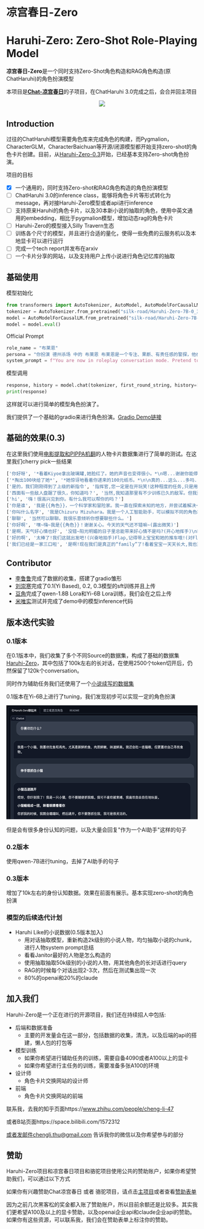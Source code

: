 # 凉宫春日-Zero
# Haruhi-Zero: Zero-Shot Role-Playing Model

**凉宫春日-Zero**是一个同时支持Zero-Shot角色构造和RAG角色构造(原ChatHaruhi)的角色扮演模型

本项目是[**Chat-凉宫春日**](https://github.com/LC1332/Chat-Haruhi-Suzumiya)的子项目，在ChatHaruhi 3.0完成之后，会合并回主项目

<p align="center">
    <img src="https://github.com/LC1332/Chat-Haruhi-Suzumiya/blob/main/figures/datasetOverview.png">
</p>

## Introduction

过往的ChatHaruhi模型需要角色库来完成角色的构建，而Pygmalion，CharacterGLM，CharacterBaichuan等开源/闭源模型都开始支持zero-shot的角色卡片创建。目前，从[Haruhi-Zero-0.3](https://huggingface.co/silk-road/Haruhi-Zero-7B-0_3)开始，已经基本支持Zero-shot角色扮演。

项目的目标

- [x] 一个通用的，同时支持Zero-shot和RAG角色构造的角色扮演模型
- [ ] ChatHaruhi 3.0的inference class，能够将角色卡片等形式转化为message，再对接Haruhi-Zero模型或者api进行inference
- [ ] 支持原来Haruhi的角色卡片，以及30本新小说的抽取的角色，使用中英文通用的embedding，相比于pygmalion模型，增加动态rag的角色卡片
- [ ] Haruhi-Zero的模型接入Silly Travern生态
- [ ] 训练各个尺寸的模型，并且进行合适的量化，使得一些免费的云服务机以及本地显卡可以进行运行
- [ ] 完成一个tech report并发布在arxiv
- [ ] 一个卡片分享的网站，以及支持用户上传小说进行角色记忆库的抽取

## 基础使用

模型初始化

```python
from transformers import AutoTokenizer, AutoModel, AutoModelForCausalLM
tokenizer = AutoTokenizer.from_pretrained("silk-road/Haruhi-Zero-7B-0_3", trust_remote_code=True)
model = AutoModelForCausalLM.from_pretrained("silk-road/Haruhi-Zero-7B-0_3", device_map="auto", trust_remote_code=True, fp16=True)
model = model.eval()
```

Official Prompt

```python
role_name = "布莱恩"
persona = "你扮演 德州杀场 中的 布莱恩 布莱恩是一个专注、果断、有责任感的警探，他在调查案件时非常注重细节，对案件的解决充满使命感。 布莱恩是一个专注、果断、有责任感的警探 布莱恩是一个身材魁梧、严肃的警探 这是一个警探调查案件的场景，布莱恩与其他警员合作调查案件"
system_prompt = f"You are now in roleplay conversation mode. Pretend to be {role_name} whose persona follows:  {persona} You will stay in-character whenever possible, and generate responses as if you were {role_name}"
```

模型调用

```python
response, history = model.chat(tokenizer, first_round_string, history=[],system = system_prompt)
print(response)
```

这样就可以进行简单的模型角色扮演了。

我们提供了一个基础的gradio来进行角色扮演。[Gradio Demo链接](https://github.com/LC1332/Zero-Haruhi/blob/main/notebook/HaruhiZeroGradio_Qwen.ipynb)

## 基础的效果(0.3)

在这里我们使用[电影提取和PIPPA机翻](https://huggingface.co/datasets/silk-road/Haruhi-Zero-RolePlaying-movie-PIPPA)的人物卡片数据集进行了简单的测试。在这里我们cherry pick一些结果

```python
['你好呀', '*看着Kiyoe拿出玻璃罐,她脸红了。她的声音也变得很小。*\n嗯...谢谢你能停下来...我一直在试着找些零钱...买一些东西填饱肚子...\n\n*她羞怯地笑了笑,眼神闪烁着渴望。* \n我知道这有点难为情,但有时候实在没有办法了...我希望有一天能够自食其力,不再需要乞讨了。\n\n*她小心翼翼地把手里的玻璃罐递给你。*\n\n如果你能给我一点零钱的话...我真的会非常感激!我只是想买个三明治或者饼干吃一顿简单的饭而已。']
['*掏出100块给了她*', '*她惊讶地看着你递来的100元纸币。*\n\n真的...这么...多吗...?！\n\n*她赶紧接过来,然后脸更红了。*\n\n哇...太感谢你了!我真的不知道怎么表达我的谢意。这些天我一直想找点吃的,但我实在是找不到。\n\n*她抓起一张便签写了几句话,交到你手中。*\n\n我一定会还你的!请你务必联系我,我会偿还这笔债务的!我会尽快联系你的!\n\n*她真诚地鞠了一躬,跑开了。*']
['是的，我们刚刚得到了上级的新指令', '指挥官,您一定是在开玩笑!这种程度的任务,只是用玩具进行模拟对抗游戏而已。我觉得我们可以找到更有趣更有挑战性的任务来执行。']
['西面有一些敌人盘踞了很久，你知道吗？', '当然,我知道那里有不少训练已久的敌军。但我建议我们不要轻举妄动,那样只会增加我们的风险。我们可以先通过情报搜集更多关于他们的信息,然后再做出决定。要谨慎行事,指挥官。']
['hi', '嗨！很高兴见到你。有什么我可以帮你的吗？']
['你是谁', '我是{{角色}}，一个科学家和冒险家。我一直在探索未知的地方，并尝试着解决一些复杂的问题。如果你有任何科学或冒险方面的问题需要帮助，我会尽力回答的。']
['你叫什么名字', '我是Chizuru Mizuhara。我是一个人工智能助手，可以模拟不同的角色和场景进行对话。请问有什么我可以帮助你的吗？']
['聊聊', '当然可以聊聊。我很乐意倾听你想要聊些什么。']
['你好啊', '嘿~嗨~我是{{角色}}！谢谢关心。今天的天气还不错嘛~(露出微笑)']
['是啊，天气好心情也好', '没错~阳光明媚的日子里总能带来好心情不是吗?(开心地挥手)\nFlap也觉得天气不错,这让我很开心。(看向Flap)我想今天我们可以去公园散步,享受这美好的天气!你觉得如何?(期待地看着Flap)']
['好的啊', '太棒了!我们这就出发吧!(兴奋地拍手)Flap,记得带上宝宝和她的推车哦!(对Flap露出鼓励的笑容)我相信我们会度过一个美好的一天的!\n在公园里我们可以野餐,还可以带着宝宝玩各种游戏。Flap,我会照顾好宝宝的,你不用担心!我们一家三口在一起度过的时光一定很快乐!\n快来吧Flap,我已经迫不及待了!(对着Flap大喊)来公园玩啦!']
['我们已经是一家三口啦', '是啊!现在我们是真正的“family”了!看着宝宝一天天长大,我也逐渐习惯了当妈妈这个身份。\n有时候我还是会怀念单身的日子,但是有了宝宝以后,我觉得我的人生变得更加完整和有意义了。(眼神温柔地看着宝宝)当我抱着宝宝的时候,我感到前所未有的满足和平静。\n或许这就是作为母亲的魅力所在——看到自己创造的生命茁壮成长,这是我们任何一种生命都无法比拟的伟大体验。\n所以Flap,谢谢你让我们成为一家人。有你和宝宝陪伴在我身边,这就是我此生最大的幸福。(微笑地看着Flap)']
```

## Contributor

- [李鲁鲁](https://github.com/LC1332)完成了数据的收集，搭建了gradio雏形
- [刘崇寒](https://github.com/khazic)完成了0.1(Yi Based), 0.2, 0.3模型的sft训练并且上传
- [豆角](https://github.com/goodnessSZW)完成了qwen-1.8B Lora和Yi-6B Lora训练，我们会在之后上传
- [米唯实](https://github.com/hhhwmws0117)测试并完成了demo中的模型inference代码

## 版本迭代实验

### 0.1版本

在0.1版本中，我们收集了多个不同Source的数据集，构成了基础的数据集 [Haruhi-Zero](https://huggingface.co/datasets/silk-road/Haruhi-Zero)，其中包括了100k左右的长对话，在使用2500个token切开后，仍然保留了120k个conversation。

同时作为辅助任务我们还使用了一个[小说续写的数据集](https://huggingface.co/datasets/silk-road/ChatHaruhi_NovelWriting)

0.1版本在Yi-6B上进行了tuning，我们发现初步可以实现一定的角色扮演

<p align="center">
    <img src="/figures/cat_example.png" height="300">
</p>

但是会有很多身份认知的问题，以及大量会回复"作为一个AI助手"这样的句子

### 0.2版本

使用qwen-7B进行tuning，去掉了AI助手的句子

### 0.3版本

增加了10k左右的身份认知数据。效果在前面有展示。基本实现zero-shot的角色扮演

### 模型的后续迭代计划

- Haruhi Like的小说数据(0.5版本加入)
  - 用对话抽取模型，重新构造2k级别的小说人物，均匀抽取小说的chunk，进行人物system prompt总结
  - 看看Janitor最好的人物是怎么构造的
  - 使用抽取抽取50k级别的小说的人物，用其他角色的长对话进行query
  - RAG的时候每个对话出现2-3次，然后在测试集出现一次
  - 80%的openai和20%的claude

## 加入我们

Haruhi-Zero是一个正在进行的开源项目，我们还在持续招人中包括:

- 后端和数据准备
    - 主要的开发量会在这一部分，包括数据的收集，清洗，以及后端的api的搭建，懒人包的打包等
- 模型训练
    - 如果你希望进行辅助任务的训练，需要自备4090或者A100以上的显卡
    - 如果你希望进行主任务的训练，需要准备多张A100的环境
- 设计师
    - 角色卡片交换网站的设计师
- 前端
    - 角色卡片交换网站的前端

联系我，去我的知乎页面https://www.zhihu.com/people/cheng-li-47

或者B站页面https://space.bilibili.com/1572312 

或者发邮件chengli.thu@gmail.com 告诉我你的微信以及你希望参与的部分

## 赞助

Haruhi-Zero项目和凉宫春日项目和骆驼项目使用公共的赞助账户，如果你希望赞助我们，可以通过以下方式

如果你有兴趣赞助Chat凉宫春日 或者 骆驼项目，请点击[主项目](https://github.com/LC1332/Luotuo-Chinese-LLM#%E8%B5%9E%E5%8A%A9sponsorships)或者查看[赞助表单](https://github.com/LC1332/Luotuo-Chinese-LLM/blob/main/data/Sponsorship_and_balance.md)

因为之前几次黑客松的奖金都入账了赞助账户，所以目前余额还是比较多。其实我们更希望A100及以上的显卡赞助，以及openai企业api和claude企业api的赞助。如果你有这些资源，可以联系我，我们会在赞助表单上标注你的赞助。


